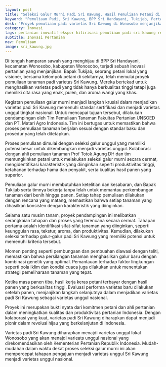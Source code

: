 ```yaml
---
layout: post
title: "Seleksi Galur Murni Padi Sri Kawung, Hasil Pemuliaan Petani di Wonosobo"
keyword: "Pemuliaan Padi, Sri Kawung, BPP Sri Handayani, Tukijab, Pertanian Berkelanjutan, Inovasi Pertanian, Kualitas Beras, Pertanian Modern, PT Matari Agro Indonesia"
desk: "Proyek pemuliaan padi varietas Sri Kawung di Wonosobo menjanjikan revolusi hijau dengan varietas padi berkualitas tinggi, mendukung pertanian berkelanjutan dan peningkatan ekonomi petani"
category: Inovasi
tags: pertanian inovatif ekspor hilirisasi pemuliaan padi sri kawung regenerasi konsultan ketahanan pangan
subtitle: Inovasi Pertanian
nav: Pemuliaan
image: sri_kawung.jpg
---
```


Di tengah hamparan sawah yang menghijau di BPP Sri Handayani, kecamatan Wonosobo, kabupaten Wonosobo, terjadi sebuah inovasi pertanian yang menjanjikan. Bapak Tukijab, seorang petani lokal yang visioner, bersama kelompok petani di sekitarnya, telah memulai proyek pemuliaan tanaman padi varietas Sri Kawung. Mereka bertekad untuk menghasilkan varietas padi yang tidak hanya berkualitas tinggi tetapi juga memiliki cita rasa yang enak, pulen, dan aroma wangi yang khas.

Kegiatan pemuliaan galur murni menjadi langkah krusial dalam menjadikan varietas padi Sri Kawung memenuhi standar sertifikasi dan menjadi varietas unggul tingkat nasional. Untuk mencapai tujuan tersebut, dilakukan pendampingan oleh Tim Pemuliaan Tanaman Fakultas Pertanian UNSOED dan PT. Matari Agro Indonesia. Tim ini bertugas untuk memastikan bahwa proses pemuliaan tanaman berjalan sesuai dengan standar baku dan prosedur yang telah ditetapkan.

Proses pemuliaan dimulai dengan seleksi galur unggul yang memiliki potensi besar untuk dikembangkan menjadi varietas unggul. Kolaborasi dengan ahli pemuliaan tanaman Prof Totok Agung DH dan tim memungkinkan petani untuk melakukan seleksi galur murni secara cermat, mengidentifikasi karakteristik yang diinginkan seperti produktivitas tinggi, ketahanan terhadap hama dan penyakit, serta kualitas hasil panen yang superior.

Pemuliaan galur murni membutuhkan ketelitian dan kesabaran, dan Bapak Tukijab serta timnya bekerja tanpa lelah untuk memantau perkembangan tanaman dari benih hingga panen. Setiap tahap pemuliaan dilakukan dengan rencana yang matang, memastikan bahwa setiap tanaman yang dihasilkan konsisten dengan karakteristik yang diinginkan.

Selama satu musim tanam, proyek pendampingan ini melibatkan serangkaian tahapan dan proses yang terencana secara cermat. Tahapan pertama adalah identifikasi sifat-sifat tanaman yang diinginkan, seperti keunggulan rasa, tekstur, aroma, dan produktivitas. Kemudian, dilakukan seleksi terhadap galur-galur padi Sri Kawung yang memiliki potensi untuk memenuhi kriteria tersebut.

Momen penting seperti pembungaan dan pembuahan diawasi dengan teliti, memastikan bahwa persilangan tanaman menghasilkan galur baru dengan kombinasi genetik yang optimal. Pemantauan terhadap faktor lingkungan seperti pola iklim dan kondisi cuaca juga dilakukan untuk menentukan strategi pemeliharaan tanaman yang tepat.

Ketika masa panen tiba, hasil kerja keras petani terbayar dengan hasil panen yang berkualitas tinggi. Evaluasi performa varietas baru dilakukan setelah panen, menjanjikan langkah selanjutnya dalam menjadikan varietas padi Sri Kawung sebagai varietas unggul nasional.

Proyek ini merupakan bukti nyata dari komitmen petani dan ahli pertanian dalam meningkatkan kualitas dan produktivitas pertanian Indonesia. Dengan kolaborasi yang kuat, varietas padi Sri Kawung diharapkan dapat menjadi pionir dalam revolusi hijau yang berkelanjutan di Indonesia.

Varietas padi Sri Kawung diharapkan menajdi varietas unggul lokal Wonosobo yang akan menajdi varieats unggul nasional yang direkomendasikan oleh Kementerian Pertanian Republik Indonesia. Mudah-mudahan dalam waktu dekat proses seleksi galur murni ini akan mempercepat tahapan pengajuan menjadi varietas unggul Sri Kawung menjadi varietas unggul nasional.
